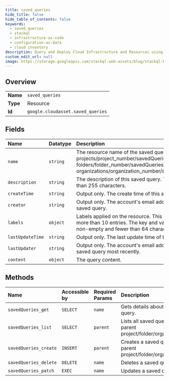 ```yaml
---
title: saved_queries
hide_title: false
hide_table_of_contents: false
keywords:
  - saved_queries
  - stackql
  - infrastructure-as-code
  - configuration-as-data
  - cloud inventory
description: Query and Deploy Cloud Infrastructure and Resources using SQL
custom_edit_url: null
image: https://storage.googleapis.com/stackql-web-assets/blog/stackql-blog-post-featured-image.png
---
```

  
    

## Overview
<table><tbody>
<tr><td><b>Name</b></td><td><code>saved_queries</code></td></tr>
<tr><td><b>Type</b></td><td>Resource</td></tr>
<tr><td><b>Id</b></td><td><code>google.cloudasset.saved_queries</code></td></tr>
</tbody></table>

## Fields
| Name | Datatype | Description |
|:-----|:---------|:------------|
| `name` | `string` | The resource name of the saved query. The format must be: * projects/project_number/savedQueries/saved_query_id * folders/folder_number/savedQueries/saved_query_id * organizations/organization_number/savedQueries/saved_query_id |
| `description` | `string` | The description of this saved query. This value should be fewer than 255 characters. |
| `createTime` | `string` | Output only. The create time of this saved query. |
| `creator` | `string` | Output only. The account's email address who has created this saved query. |
| `labels` | `object` | Labels applied on the resource. This value should not contain more than 10 entries. The key and value of each entry must be non-empty and fewer than 64 characters. |
| `lastUpdateTime` | `string` | Output only. The last update time of this saved query. |
| `lastUpdater` | `string` | Output only. The account's email address who has updated this saved query most recently. |
| `content` | `object` | The query content. |
## Methods
| Name | Accessible by | Required Params | Description |
|:-----|:--------------|:----------------|:------------|
| `savedQueries_get` | `SELECT` | `name` | Gets details about a saved query. |
| `savedQueries_list` | `SELECT` | `parent` | Lists all saved queries in a parent project/folder/organization. |
| `savedQueries_create` | `INSERT` | `parent` | Creates a saved query in a parent project/folder/organization. |
| `savedQueries_delete` | `DELETE` | `name` | Deletes a saved query. |
| `savedQueries_patch` | `EXEC` | `name` | Updates a saved query. |
